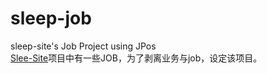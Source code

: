 # sleep-job
sleep-site's Job Project using JPos<br>
<a href="/zhangJingtao/sleep-site">Slee-Site</a>项目中有一些JOB，为了剥离业务与job，设定该项目。
